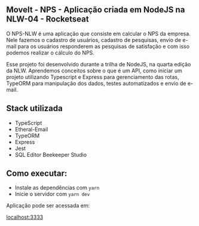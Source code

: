 
## MoveIt - NPS - Aplicação criada em NodeJS na NLW-04 - Rocketseat 

O NPS-NLW é uma aplicação que consiste em calcular o NPS da empresa. Nele fazemos o cadastro de usuários, cadastro de pesquisas, envio de e-mail para os usuários responderem as pesquisas de satisfação e com isso podemos realizar o cálculo do NPS.

Esse projeto foi desenvolvido durante a trilha de NodeJS, na quarta edição da NLW. Aprendemos conceitos sobre o que é um API, como iniciar um projeto utilizando Typescript e Express para gerenciamento das rotas, TypeORM para manipulação dos dados, testes automatizados e envio de e-mail.



## Stack utilizada

  * TypeScript
  * Etheral-Email
  * TypeORM
  * Express
  * Jest
  * SQL Editor Beekeeper Studio

  
## Como executar: 

- Instale as dependências com `yarn`
- Inicie o servidor com `yarn dev`

Aplicação pode ser acessada em: 

[localhost:3333](http://localhost:3333)

